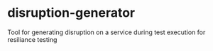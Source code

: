 # disruption-generator
Tool for generating disruption on a service during test execution for resiliance testing
